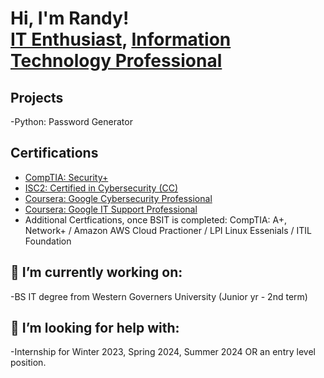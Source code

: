 <h1>Hi, I'm Randy! <br/><a href="https://github.com/TheRhinoDen">IT Enthusiast</a>, <a href="www.linkedin.com/in/randall-m-rhodes">Information Technology Professional</a>

<h2>Projects</h2>
-Python: Password Generator

<h2>Certifications</h2>

- [CompTIA: Security+]()
- [ISC2: Certified in Cybersecurity (CC)]()
- [Coursera: Google Cybersecurity Professional]()
- [Coursera: Google IT Support Professional](https://www.coursera.org/account/accomplishments/specialization/certificate/L3ZK94M8D2T8) 
- Additional Certfications, once BSIT is completed: CompTIA: A+, Network+ / Amazon AWS Cloud Practioner / LPI Linux Essenials / ITIL Foundation

<h2> 🔭 I’m currently working on:</h2>

-BS IT degree from Western Governers University (Junior yr - 2nd term)

<h2>🤔 I’m looking for help with: </h2>

-Internship for Winter 2023, Spring 2024, Summer 2024 OR an entry level position.
